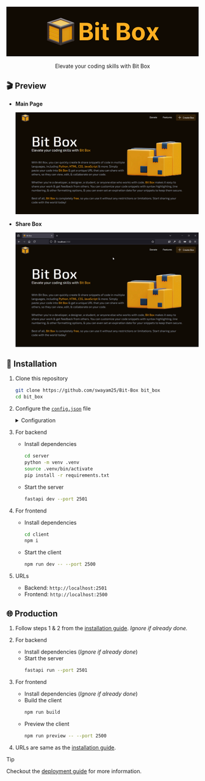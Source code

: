 <div align="center">

![Bit Box](./assets/bitbox.png)

Elevate your coding skills with Bit Box

</div>

## 🎬️ Preview

- **Main Page**

    ![Main Page](./assets/main.png)

- **Share Box**

    ![Share Box](./assets/share.gif)

## 🚀 Installation

1. Clone this repository
    ```sh
    git clone https://github.com/swayam25/Bit-Box bit_box
    cd bit_box
    ```

2. Configure the [`config.json`](./config.json) file

   <details>

    <summary>Configuration</summary>

    - `server`: Backend server url

    - `donateURL`: Donation url

    </details>

3. For backend
   - Install dependencies
        ```sh
        cd server
        python -m venv .venv
        source .venv/bin/activate
        pip install -r requirements.txt
        ```
   - Start the server
        ```sh
        fastapi dev --port 2501
        ```

4. For frontend
   - Install dependencies
        ```sh
        cd client
        npm i
        ```
   - Start the client
        ```sh
        npm run dev -- --port 2500
        ```

5. URLs
    - Backend: `http://localhost:2501`
    - Frontend: `http://localhost:2500`

## 🌐 Production

1. Follow steps 1 & 2 from the [installation guide](#-installation). *Ignore if already done.*

2. For backend
   - Install dependencies (*Ignore if already done*)
   - Start the server
        ```sh
        fastapi run --port 2501
        ```

3. For frontend
    - Install dependencies (*Ignore if already done*)
    - Build the client
        ```sh
        npm run build
        ```
    - Preview the client
        ```sh
        npm run preview -- --port 2500
        ```

4. URLs are same as the [installation guide](#-installation).

> [!TIP]
> Checkout the [deployment guide](https://svelte.dev/docs/kit/adapter-node) for more information.
